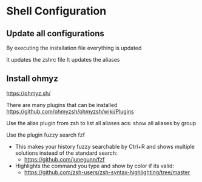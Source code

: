 # Shell Configuration

## Update all configurations
By executing the installation file everything is updated

It updates the zshrc file
It updates the aliases

## Install ohmyz
https://ohmyz.sh/

There are many plugins that can be installed
https://github.com/ohmyzsh/ohmyzsh/wiki/Plugins

Use the alias plugin from zsh to list all aliases
acs: show all aliases by group

Use the plugin fuzzy search fzf
- This makes your history fuzzy searchable by Ctrl+R and shows multiple solutions instead of the standard search:
  - https://github.com/junegunn/fzf   
- Highlights the command you type and show by color if its valid:
  - https://github.com/zsh-users/zsh-syntax-highlighting/tree/master
